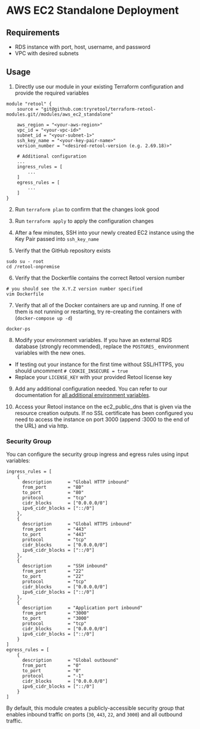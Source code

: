 # AWS EC2 Standalone Deployment

## Requirements

- RDS instance with port, host, username, and password
- VPC with desired subnets

## Usage

1. Directly use our module in your existing Terraform configuration and provide the required variables

```
module "retool" {
    source = "git@github.com:tryretool/terraform-retool-modules.git//modules/aws_ec2_standalone"

    aws_region = "<your-aws-region>"
    vpc_id = "<your-vpc-id>"
    subnet_id = "<your-subnet-1>"
    ssh_key_name = "<your-key-pair-name>"
    version_number = "<desired-retool-version (e.g. 2.69.18)>"

    # Additional configuration
    ...
    ingress_rules = [
        ...
    ]
    egress_rules = [
        ...
    ]
}
```

2. Run `terraform plan` to confirm that the changes look good

3. Run `terraform apply` to apply the configuration changes

4. After a few minutes, SSH into your newly created EC2 instance using the Key Pair passed into `ssh_key_name`

5. Verify that the GitHub repository exists

```
sudo su - root
cd /retool-onpremise
```

6. Verify that the Dockerfile contains the correct Retool version number

```
# you should see the X.Y.Z version number specified
vim Dockerfile
```

7. Verify that all of the Docker containers are up and running. If one of them is not running or restarting, try re-creating the containers with (`docker-compose up -d`)

```
docker-ps
```

8. Modify your environment variables. If you have an external RDS database (strongly recommended), replace the `POSTGRES_` environment variables with the new ones.

- If testing out your instance for the first time without SSL/HTTPS, you should uncomment `# COOKIE_INSECURE = true`
- Replace your `LICENSE_KEY` with your provided Retool license key

9. Add any additional configuration needed. You can refer to our documentation for [all additional environment variables](https://docs.retool.com/docs/environment-variables).

10. Access your Retool instance on the ec2_public_dns that is given via the resource creation outputs. If no SSL certificate has been configured you need to access the instance on port 3000 (append :3000 to the end of the URL) and via http.

### Security Group

You can configure the security group ingress and egress rules using input variables:

```
ingress_rules = [
    {
      description      = "Global HTTP inbound"
      from_port        = "80"
      to_port          = "80"
      protocol         = "tcp"
      cidr_blocks      = ["0.0.0.0/0"]
      ipv6_cidr_blocks = ["::/0"]
    },
    {
      description      = "Global HTTPS inbound"
      from_port        = "443"
      to_port          = "443"
      protocol         = "tcp"
      cidr_blocks      = ["0.0.0.0/0"]
      ipv6_cidr_blocks = ["::/0"]
    },
    {
      description      = "SSH inbound"
      from_port        = "22"
      to_port          = "22"
      protocol         = "tcp"
      cidr_blocks      = ["0.0.0.0/0"]
      ipv6_cidr_blocks = ["::/0"]
    },
    {
      description      = "Application port inbound"
      from_port        = "3000"
      to_port          = "3000"
      protocol         = "tcp"
      cidr_blocks      = ["0.0.0.0/0"]
      ipv6_cidr_blocks = ["::/0"]
    }
]
egress_rules = [
    {
      description      = "Global outbound"
      from_port        = "0"
      to_port          = "0"
      protocol         = "-1"
      cidr_blocks      = ["0.0.0.0/0"]
      ipv6_cidr_blocks = ["::/0"]
    }
]
```

By default, this module creates a publicly-accessible security group that enables inbound traffic on ports (`30`, `443`, `22`, and `3000`) and all outbound traffic.
